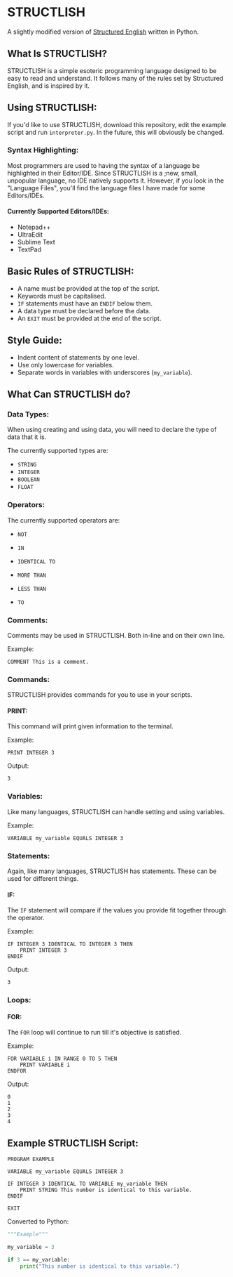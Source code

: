 # STRUCTLISH
A slightly modified version of [Structured English](https://en.wikipedia.org/wiki/Structured_English) written in Python.

## What Is STRUCTLISH?
STRUCTLISH is a simple esoteric programming language designed to be easy to read and understand.
It follows many of the rules set by Structured English, and is inspired by it.

## Using STRUCTLISH:
If you'd like to use STRUCTLISH, download this repository, edit the example script and run `interpreter.py`.
In the future, this will obviously be changed.

### Syntax Highlighting:
Most programmers are used to having the syntax of a language be highlighted in their Editor/IDE.
Since STRUCTLISH is a ;new, small, unpopular language, no IDE natively supports it.
However, if you look in the "Language Files", you'll find the language files I have made for some Editors/IDEs.

#### Currently Supported Editors/IDEs:
- Notepad++
- UltraEdit
- Sublime Text
- TextPad

## Basic Rules of STRUCTLISH:
- A name must be provided at the top of the script.
- Keywords must be capitalised.
- `IF` statements must have an `ENDIF` below them.
- A data type must be declared before the data.
- An `EXIT` must be provided at the end of the script.

## Style Guide:
- Indent content of statements by one level.
- Use only lowercase for variables.
- Separate words in variables with underscores (`my_variable`).

## What Can STRUCTLISH do?
### Data Types:
When using creating and using data, you will need to declare the type of data that it is.

The currently supported types are:
- `STRING`
- `INTEGER`
- `BOOLEAN`
- `FLOAT`

### Operators:
The currently supported operators are:
- `NOT`
- `IN`


- `IDENTICAL TO`
- `MORE THAN`
- `LESS THAN`


- `TO`

### Comments:
Comments may be used in STRUCTLISH. Both in-line and on their own line.

Example:
```
COMMENT This is a comment.
```

### Commands:
STRUCTLISH provides commands for you to use in your scripts.
#### PRINT:
This command will print given information to the terminal.

Example:
```
PRINT INTEGER 3
```
Output:
```
3
```

### Variables:
Like many languages, STRUCTLISH can handle setting and using variables.

Example:
```
VARIABLE my_variable EQUALS INTEGER 3
```

### Statements:
Again, like many languages, STRUCTLISH has statements. These can be used for different things.
#### IF:
The `IF` statement will compare if the values you provide fit together through the operator.

Example:
```
IF INTEGER 3 IDENTICAL TO INTEGER 3 THEN
	PRINT INTEGER 3
ENDIF
```
Output:
```
3
```

### Loops:
#### FOR:
The `FOR` loop will continue to run till it's objective is satisfied.

Example:
```
FOR VARIABLE i IN RANGE 0 TO 5 THEN
	PRINT VARIABLE i
ENDFOR
```
Output:
```
0
1
2
3
4
```

## Example STRUCTLISH Script:
```
PROGRAM EXAMPLE

VARIABLE my_variable EQUALS INTEGER 3

IF INTEGER 3 IDENTICAL TO VARIABLE my_variable THEN
	PRINT STRING This number is identical to this variable.
ENDIF

EXIT
```
Converted to Python:
```python
"""Example"""

my_variable = 3

if 3 == my_variable:
    print("This number is identical to this variable.")
```
